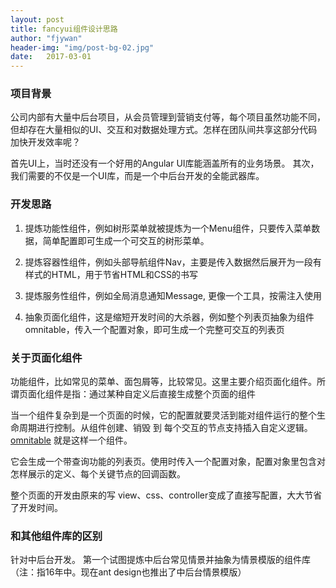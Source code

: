 ```yaml
---
layout: post
title: fancyui组件设计思路
author: "fjywan"
header-img: "img/post-bg-02.jpg"
date:   2017-03-01
---
```


### 项目背景

公司内部有大量中后台项目，从会员管理到营销支付等，每个项目虽然功能不同，但却存在大量相似的UI、交互和对数据处理方式。怎样在团队间共享这部分代码加快开发效率呢？

首先UI上，当时还没有一个好用的Angular UI库能涵盖所有的业务场景。
其次，我们需要的不仅是一个UI库，而是一个中后台开发的全能武器库。


### 开发思路

1. 提炼功能性组件，例如树形菜单就被提炼为一个Menu组件，只要传入菜单数据，简单配置即可生成一个可交互的树形菜单。

2. 提炼容器性组件，例如头部导航组件Nav，主要是传入数据然后展开为一段有样式的HTML，用于节省HTML和CSS的书写

3. 提炼服务性组件，例如全局消息通知Message, 更像一个工具，按需注入使用

4. 抽象页面化组件，这是缩短开发时间的大杀器，例如整个列表页抽象为组件omnitable，传入一个配置对象，即可生成一个完整可交互的列表页

### 关于页面化组件
功能组件，比如常见的菜单、面包屑等，比较常见。这里主要介绍页面化组件。所谓页面化组件是指：通过某种自定义后直接生成整个页面的组件

当一个组件复杂到是一个页面的时候，它的配置就要灵活到能对组件运行的整个生命周期进行控制。从组件创建、销毁 到 每个交互的节点支持插入自定义逻辑。[omnitable](http://www.fancyui.org/#/zh-cn/component/omnitable) 就是这样一个组件。

它会生成一个带查询功能的列表页。使用时传入一个配置对象，配置对象里包含对怎样展示的定义、每个关键节点的回调函数。

整个页面的开发由原来的写 view、css、controller变成了直接写配置，大大节省了开发时间。

### 和其他组件库的区别
针对中后台开发。
第一个试图提炼中后台常见情景并抽象为情景模版的组件库（注：指16年中。现在ant design也推出了中后台情景模版）







